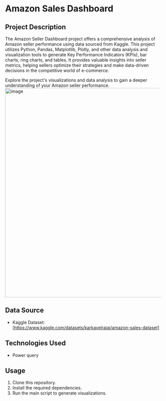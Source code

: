 # Amazon Sales Dashboard

## Project Description
The Amazon Seller Dashboard project offers a comprehensive analysis of Amazon seller performance using data sourced from Kaggle. This project utilizes Python, Pandas, Matplotlib, Plotly, and other data analysis and visualization tools to generate Key Performance Indicators (KPIs), bar charts, ring charts, and tables. It provides valuable insights into seller metrics, helping sellers optimize their strategies and make data-driven decisions in the competitive world of e-commerce.

Explore the project's visualizations and data analysis to gain a deeper understanding of your Amazon seller performance.
<img width="675" alt="image" src="https://github.com/komalgawri/Amazon-Sales-Dashboard/assets/130573785/31073636-3a76-417c-b8d4-b98461fdea4e">

## Data Source
- Kaggle Dataset: [https://www.kaggle.com/datasets/karkavelrajaj/amazon-sales-dataset]

## Technologies Used
- Power query

## Usage
1. Clone this repository.
2. Install the required dependencies.
3. Run the main script to generate visualizations.

